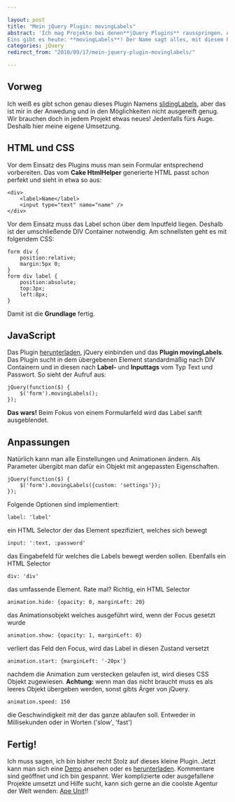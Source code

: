 ```yaml
---

layout: post
title: "Mein jQuery Plugin: movingLabels"
abstract: 'Ich mag Projekte bei denen**jQuery Plugins** rausspringen. Aktuell haben wir ein super Projekt welches in **Cake** realisiert wird und natürlich jQuery im Frontend benutzt. Wäre nicht unendliche Arbeit damit verbunden, würde noch viel mehr für den Blog rum kommen.
Eins gibt es heute: **movingLabels**! Der Name sagt alles, mit diesem Plugin kann man nach belieben seine Labeltags rumwirbeln lassen, sobald das zugehörige Formularfeld den Focus erhält. Am besten direkt die [Demo](http://www.interaktionsdesigner.de/stuff/movinglabels/ "movingLabels Demo") ansehen, [downloaden](http://downloads.apeunit.com/jquery.movinglabels.js) und den erklärenden Artikel lesen.'
categories: jQuery
redirect_from: "2010/09/17/mein-jquery-plugin-movinglabels/"

---
```


## Vorweg
Ich weiß es gibt schon genau dieses Plugin Namens [slidingLabels](http://www.csskarma.com/blog/sliding-labels-plugin/), aber das ist mir in der Anwedung und in den Möglichkeiten nicht ausgereift genug. Wir brauchen doch in jedem Projekt etwas neues! Jedenfalls fürs Auge. Deshalb hier meine eigene Umsetzung.

## HTML und CSS
Vor dem Einsatz des Plugins muss man sein Formular entsprechend vorbereiten. Das vom **Cake HtmlHelper** generierte HTML passt schon perfekt und sieht in etwa so aus:

    <div>
        <label>Name</label>
        <input type="text" name="name" />
    </div>

Vor dem Einsatz muss das Label schon über dem Inputfeld liegen. Deshalb ist der umschließende DIV Container notwendig. Am schnellsten geht es mit folgendem CSS:

    form div {
        position:relative;
        margin:5px 0;
    }
    form div label {
        position:absolute;
        top:3px;
        left:8px;
    }

Damit ist die **Grundlage** fertig.

## JavaScript
Das Plugin [herunterladen](http://downloads.apeunit.com/jquery.movinglabels.js), jQuery einbinden und das **Plugin movingLabels**. Das Plugin sucht in dem übergebenen Element standardmäßig nach DIV Containern und in diesen nach **Label-** und **Inputtags** vom Typ Text und Passwort. So sieht der Aufruf aus:

    jQuery(function($) {
        $('form').movingLabels();
    });

**Das wars!** Beim Fokus von einem Formularfeld wird das Label sanft ausgeblendet.

## Anpassungen
Natürlich kann man alle Einstellungen und Animationen ändern. Als Parameter übergibt man dafür ein Objekt mit angepassten Eigenschaften.

    jQuery(function($) {
        $('form').movingLabels({custom: 'settings'});
    });

Folgende Optionen sind implementiert:

    label: 'label'

ein HTML Selector der das Element spezifiziert, welches sich bewegt
 

    input: ':text, :password'

das Eingabefeld für welches die Labels bewegt werden sollen. Ebenfalls ein HTML Selector
 

    div: 'div'

das umfassende Element. Rate mal? Richtig, ein HTML Selector
 

    animation.hide: {opacity: 0, marginLeft: 20}

das Animationsobjekt welches ausgeführt wird, wenn der Focus gesetzt wurde
 

    animation.show: {opacity: 1, marginLeft: 0}

verliert das Feld den Focus, wird das Label in diesen Zustand versetzt
 

    animation.start: {marginLeft: '-20px'}

nachdem die Animation zum verstecken gelaufen ist, wird dieses CSS Objekt zugewiesen. **Achtung:** wenn man das nicht braucht muss es als leeres Objekt übergeben werden, sonst gibts Ärger von jQuery.
 

    animation.speed: 150

die Geschwindigkeit mit der das ganze ablaufen soll. Entweder in Millisekunden oder in Worten ('slow', 'fast')

## Fertig!
Ich muss sagen, ich bin bisher recht Stolz auf dieses kleine Plugin. Jetzt kann man sich eine [Demo](http://www.interaktionsdesigner.de/stuff/movinglabels/ "movingLabels Demo") ansehen oder es [herunterladen](http://downloads.apeunit.com/jquery.movinglabels.js). Kommentare sind geöffnet und ich bin gespannt.
Wer komplizierte oder ausgefallene Projekte umsetzt und Hilfe sucht, kann sich gerne an die coolste Agentur der Welt wenden: [Ape Unit](http://www.apeunit.com/webentwicklung "Ape Unit GmbH Berlin")!!